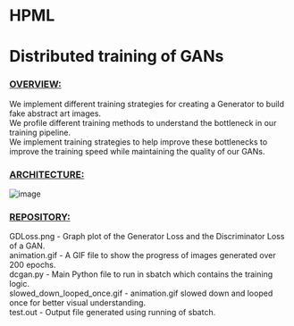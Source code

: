 # HPML
<h1>Distributed training of GANs</h1>

<h3> <u> OVERVIEW: </u> </h3>
We implement different training strategies for creating a Generator to build fake abstract art images. <br>
We profile different training methods to understand the bottleneck in our training pipeline. <br>
We implement training strategies to help improve these bottlenecks to improve the training speed while maintaining the quality of our GANs. <br>

<h3> <u> ARCHITECTURE: </u> </h3>

![image](https://user-images.githubusercontent.com/47019139/168489567-050c0a44-8253-4208-8270-1f178e87d20c.png)

<h3> <u> REPOSITORY: </u> </h3>
GDLoss.png - Graph plot of the Generator Loss and the Discriminator Loss of a GAN. <br>
animation.gif - A GIF file to show the progress of images generated over 200 epochs. <br>
dcgan.py - Main Python file to run in sbatch which contains the training logic. <br>
slowed_down_looped_once.gif - animation.gif slowed down and looped once for better visual understanding. <br>
test.out - Output file generated using running of sbatch. <br>
